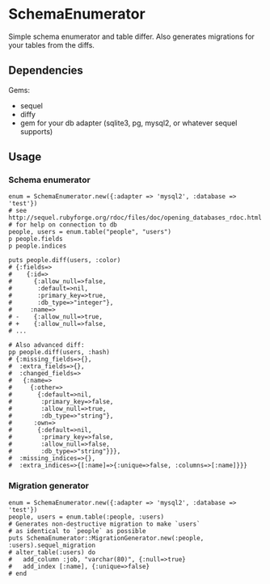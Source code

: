 # SchemaEnumerator

Simple schema enumerator and table differ. Also generates migrations
for your tables from the diffs.

## Dependencies

Gems:

* sequel
* diffy
* gem for your db adapter (sqlite3, pg, mysql2, or whatever sequel supports)

## Usage

### Schema enumerator

    enum = SchemaEnumerator.new({:adapter => 'mysql2', :database => 'test'})
    # see http://sequel.rubyforge.org/rdoc/files/doc/opening_databases_rdoc.html
    # for help on connection to db
    people, users = enum.table("people", "users")
    p people.fields
    p people.indices

    puts people.diff(users, :color)
    # {:fields=>
    #    {:id=>
    #      {:allow_null=>false,
    #       :default=>nil,
    #       :primary_key=>true,
    #       :db_type=>"integer"},
    #     :name=>
    # -    {:allow_null=>true,
    # +    {:allow_null=>false,
    # ...

    # Also advanced diff:
    pp people.diff(users, :hash)
    # {:missing_fields=>{},
    #  :extra_fields=>{},
    #  :changed_fields=>
    #   {:name=>
    #     {:other=>
    #       {:default=>nil,
    #        :primary_key=>false,
    #        :allow_null=>true,
    #        :db_type=>"string"},
    #      :own=>
    #       {:default=>nil,
    #        :primary_key=>false,
    #        :allow_null=>false,
    #        :db_type=>"string"}}},
    #  :missing_indices=>{},
    #  :extra_indices=>{[:name]=>{:unique=>false, :columns=>[:name]}}}

### Migration generator

    enum = SchemaEnumerator.new({:adapter => 'mysql2', :database => 'test'})
    people, users = enum.table(:people, :users)
    # Generates non-destructive migration to make `users`
    # as identical to `people` as possible
    puts SchemaEnumerator::MigrationGenerator.new(:people, :users).sequel_migration
    # alter_table(:users) do
    #   add_column :job, "varchar(80)", {:null=>true}
    #   add_index [:name], {:unique=>false}
    # end
